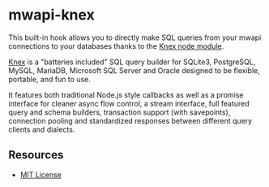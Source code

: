 # mwapi-knex

This built-in hook allows you to directly make SQL queries from your mwapi connections to your databases thanks to the [Knex node module](http://knexjs.org/).

[Knex](http://knexjs.org/) is a "batteries included" SQL query builder for SQLite3, PostgreSQL, MySQL, MariaDB, Microsoft SQL Server and Oracle designed to be flexible, portable, and fun to use.

It features both traditional Node.js style callbacks as well as a promise interface for cleaner async flow control, a stream interface, full featured query and schema builders, transaction support (with savepoints), connection pooling and standardized responses between different query clients and dialects.

## Resources

- [MIT License](LICENSE.md)
